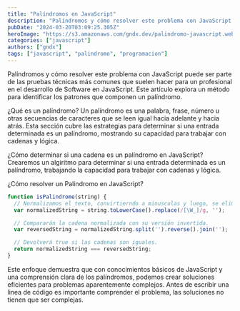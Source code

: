 ```yaml
---
title: "Palíndromos en JavaScript"
description: "Palíndromos y cómo resolver este problema con JavaScript puede ser parte de las pruebas técnicas más comunes que suelen hacer para un profesional en el desarrollo de Software en JavaScript. Este artículo explora un método para identificar los patrones que componen un palíndromo."
pubDate: "2024-03-20T03:09:25.305Z"
heroImage: "https://s3.amazonaws.com/gndx.dev/palindromo-javascript.webp"
categories: ["javascript"]
authors: ["gndx"]
tags: ["javascript", "palindromo", "programacion"]
---
```


Palíndromos y cómo resolver este problema con JavaScript puede ser parte de las pruebas técnicas más comunes que suelen hacer para un profesional en el desarrollo de Software en JavaScript. Este artículo explora un método para identificar los patrones que componen un palíndromo.

¿Qué es un palíndromo?
Un palíndromo es una palabra, frase, número u otras secuencias de caracteres que se leen igual hacia adelante y hacia atrás. Esta sección cubre las estrategias para determinar si una entrada determinada es un palíndromo, mostrando su capacidad para trabajar con cadenas y lógica.

¿Cómo determinar si una cadena es un palíndromo en JavaScript?
Crearemos un algiritmo para determinar si una entrada determinada es un palíndromo, trabajando la capacidad para trabajar con cadenas y lógica.

¿Cómo resolver un Palindromo en JavaScript?

```js
function isPalindrome(string) {
  // Normalizamos el texto, convirtierndo a minusculas y luego, se eliminan todos los caracteres no alfanuméricos, incluido el guion.
  var normalizedString = string.toLowerCase().replace(/[\W_]/g, '');

  // Compararán la cadena normalizada con su versión invertida.
  var reversedString = normalizedString.split('').reverse().join('');

  // Devolverá true si las cadenas son iguales.
  return normalizedString === reversedString;
}
```

Este enfoque demuestra que con conocimientos básicos de JavaScript y una comprensión clara de los palíndromos, podemos crear soluciones eficientes para problemas aparentemente complejos. Antes de escribir una linea de código es importante comprender el problema, las soluciones no tienen que ser complejas.
